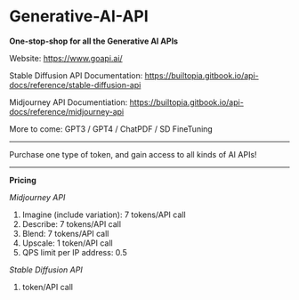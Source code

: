 # Generative-AI-API

**One-stop-shop for all the Generative AI APIs**

Website: https://www.goapi.ai/

Stable Diffusion API Documentation: https://builtopia.gitbook.io/api-docs/reference/stable-diffusion-api

Midjourney API Documentiation: https://builtopia.gitbook.io/api-docs/reference/midjourney-api

More to come: GPT3 / GPT4 / ChatPDF / SD FineTuning 

----------------------------------------------------

Purchase one type of token, and gain access to all kinds of AI APIs! 

----------------------------------------------------

**Pricing**

_Midjourney API_
1. Imagine (include variation): 7 tokens/API call
2. Describe:  7 tokens/API call
3. Blend:  7 tokens/API call
4. Upscale: 1 token/API call
5. QPS limit per IP address: 0.5


_Stable Diffusion API_
1. token/API call


